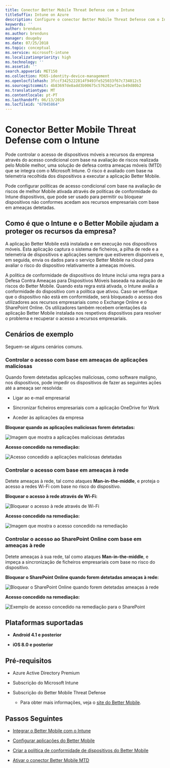 ```yaml
---
title: Conector Better Mobile Threat Defense com o Intune
titleSuffix: Intune on Azure
description: Configure o conector Better Mobile Threat Defense com o Intune.
keywords: ''
author: brenduns
ms.author: brenduns
manager: dougeby
ms.date: 07/25/2018
ms.topic: conceptual
ms.service: microsoft-intune
ms.localizationpriority: high
ms.technology: ''
ms.assetid: ''
search.appverid: MET150
ms.collection: M365-identity-device-management
ms.openlocfilehash: 3fccf3425222814f9493fe525033f67c734012c5
ms.sourcegitcommit: 4b83697de8add3b90675c576202ef2ecb49d80b2
ms.translationtype: MT
ms.contentlocale: pt-PT
ms.lasthandoff: 06/13/2019
ms.locfileid: "67045864"
---
```

# <a name="better-mobile-threat-defense-connector-with-intune"></a>Conector Better Mobile Threat Defense com o Intune

Pode controlar o acesso de dispositivos móveis a recursos da empresa através do acesso condicional com base na avaliação de riscos realizada pelo Mobile melhor, uma solução de defesa contra ameaças móveis (MTD) que se integra com o Microsoft Intune. O risco é avaliado com base na telemetria recolhida dos dispositivos a executar a aplicação Better Mobile.

Pode configurar políticas de acesso condicional com base na avaliação de riscos de melhor Mobile ativada através de políticas de conformidade do Intune dispositivos, que pode ser usado para permitir ou bloquear dispositivos não conformes acedam aos recursos empresariais com base em ameaças detetadas.

## <a name="how-do-intune-and-better-mobile-help-protect-your-company-resources"></a>Como é que o Intune e o Better Mobile ajudam a proteger os recursos da empresa?

A aplicação Better Mobile está instalada e em execução nos dispositivos móveis. Esta aplicação captura o sistema de ficheiros, a pilha de rede e a telemetria de dispositivos e aplicações sempre que estiverem disponíveis e, em seguida, envia os dados para o serviço Better Mobile na cloud para avaliar o risco do dispositivo relativamente a ameaças móveis.

A política de conformidade de dispositivos do Intune inclui uma regra para a Defesa Contra Ameaças para Dispositivos Móveis baseada na avaliação de riscos do Better Mobile. Quando esta regra está ativada, o Intune avalia a conformidade do dispositivo com a política que ativou. Caso se verifique que o dispositivo não está em conformidade, será bloqueado o acesso dos utilizadores aos recursos empresariais como o Exchange Online e o SharePoint Online. Os utilizadores também recebem orientações da aplicação Better Mobile instalada nos respetivos dispositivos para resolver o problema e recuperar o acesso a recursos empresariais.

## <a name="sample-scenarios"></a>Cenários de exemplo

Seguem-se alguns cenários comuns.

### <a name="control-access-based-on-threats-from-malicious-apps"></a>Controlar o acesso com base em ameaças de aplicações maliciosas

Quando forem detetadas aplicações maliciosas, como software maligno, nos dispositivos, pode impedir os dispositivos de fazer as seguintes ações até a ameaça ser resolvida:

-   Ligar ao e-mail empresarial

-   Sincronizar ficheiros empresariais com a aplicação OneDrive for Work

-   Aceder às aplicações da empresa

**Bloquear quando as aplicações maliciosas forem detetadas:**

![Imagem que mostra a aplicações maliciosas detetadas](./media/better_mobile_maliciousapps_blocked.png)

**Acesso concedido na remediação:**

![Acesso concedido a aplicações maliciosas detetadas](./media/better_mobile_maliciousapps_unblocked.png)

### <a name="control-access-based-on-threat-to-network"></a>Controlar o acesso com base em ameaças à rede

Detete ameaças à rede, tal como ataques **Man-in-the-middle**, e proteja o acesso a redes Wi-Fi com base no risco do dispositivo.

**Bloquear o acesso à rede através de Wi-Fi:**

![Bloquear o acesso à rede através de Wi-Fi](./media/better_mobile_network_wifi_blocked.png)

**Acesso concedido na remediação:**

![Imagem que mostra o acesso concedido na remediação](./media/better_mobile_network_wifi_unblocked.png)

### <a name="control-access-to-sharepoint-online-based-on-threat-to-network"></a>Controlar o acesso ao SharePoint Online com base em ameaças à rede

Detete ameaças à sua rede, tal como ataques **Man-in-the-middle**, e impeça a sincronização de ficheiros empresariais com base no risco do dispositivo.

**Bloquear o SharePoint Online quando forem detetadas ameaças à rede:**

![Bloquear o SharePoint Online quando forem detetadas ameaças à rede](./media/better_mobile_network_spo_blocked.png)

**Acesso concedido na remediação:**

![Exemplo de acesso concedido na remediação para o SharePoint](./media/better_mobile_network_spo_unblocked.png)

## <a name="supported-platforms"></a>Plataformas suportadas

-   **Android 4.1 e posterior**

-   **iOS 8.0 e posterior**

## <a name="prerequisites"></a>Pré-requisitos

-   Azure Active Directory Premium

-   Subscrição do Microsoft Intune

-   Subscrição do Better Mobile Threat Defense

    -   Para obter mais informações, veja o [site do Better Mobile](https://www.better.mobi/).

## <a name="next-steps"></a>Passos Seguintes

- [Integrar o Better Mobile com o Intune](better-mobile-mtd-connector-integration.md)

- [Configurar aplicações do Better Mobile](mtd-apps-ios-app-configuration-policy-add-assign.md)

- [Criar a política de conformidade de dispositivos do Better Mobile](mtd-device-compliance-policy-create.md)

- [Ativar o conector Better Mobile MTD](mtd-connector-enable.md)
